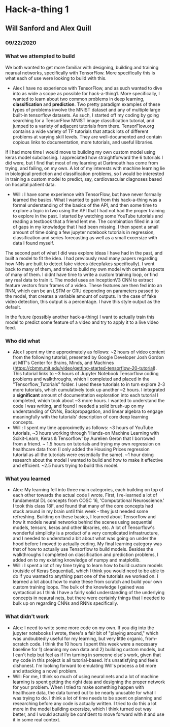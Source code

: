 # Hack-a-thing 1
## Will Sanford and Alex Quill
### 09/22/2020

### What we attempted to build
We both wanted to get more familiar with designing, building and training nearual networks, specifically with TensorFlow.
More specifically this is what each of use were looking to build with this. 
- Alex 
I have no experience with TensorFlow, and as such wanted to dive into as wide a scope as possible for hack-a-thing1. More specifically, I wanted to learn about two common problems in deep learning, **classification** and **prediction**. Two pretty paradigm examples of these types of problems involve the MNIST dataset and any of multiple large built-in tensorflow datasets. As such, I started off my coding by going searching for a TensorFlow MNIST image classification tutorial, and jumped to a variety of adjacent tutorials from there. TensorFlow.org contains a wide variety of TF tutorials that attack lots of different problems at varying skill levels. They are well-documented and contain copious links to documentation, more tutorials, and useful libraries. 

If I had more time I would move to building my own custom model using keras model subclassing. I appreciated how straightforward the 6 tutorials I did were, but I find that most of my learning at Dartmouth has come from trying, and failing, on my own. A lot of my interests with machine learning lie in biological prediction and classification problems, so I would be interested in training a custom model to predict, say, cardiovascular diagnoses based on hospital patient data. 

- Will : 
I have some experience with TensorFlow, but have never formally learned the basics. What I wanted to gain from this hack-a-thing was a formal understanding of the basics of the API, and then some time to explore a topic in two using the API that I had not had the proper training to explore in the past. I started by watching some YouTube tutorials and reading a textbook that a friend lent me. The combination filled in a lot of gaps in my knowledge that I had been missing. I then spent a small amount of time doing a few jupyter notebook tutorials in regression, classification and series forecasting as well as a small excersize with data I found myself.

The second part of what I did was explore ideas I have had in the past, and built a model to fit the idea. I had previously read many papers regarding how NNs are built to detect fake videos (deepfakes specifically). I went back to many of them, and tried to build my own model with certain aspects of many of them. I didnt have time to write a custom training loop, or find any real data to train it. The model uses an InceptionV3 CNN to extract feature vectors from frames of a video. These features are then fed into an RNN, which can be an LSTM or GRU depending on parameters passed to the model, that creates a variable amount of outputs. In the case of fake video detection, this output is a percentage. I have this style output as the default.

In the future (possibly another hack-a-thing) I want to actually train this model to predict some feature of a video and try to apply it to a live video feed.



### Who did what
- Alex I spent my time approximately as follows: ~2 hours of video content from the following tutorial, presented by Google Developer Josh Gordon at MIT's Center for Brains, Minds, and Machines (https://cbmm.mit.edu/video/getting-started-tensorflow-20-tutorial). This tutorial links to ~3 hours of Jupyter Notebook Tensorflow coding problems and walkthroughs, which I completed and placed in the "Tensorflow_Tutorials" folder. I used these tutorials to in turn explore 2-3 more tutorials, which cumulatively took up another ~2 hours. I integrated a **significant** amount of documentation exploration into each tutorial I completed, which took about ~3 more hours. I wanted to understand the code I was writing, and found I needed a solid brush-up on my understanding of CNNs, Backpropagation, and linear algebra to engage meaningfully with the tutorials' description of core deep learning concepts. 
- Will : I spent my time approximetly as follows: ~3 hours of YouTube tutorials, ~3 hours working through 'Hands-on Machine Learning with Scikit-Learn, Keras & Tensorflow' by Aurelien Geron that I borrowed from a friend.
~ 1.5 hours on tutorials and trying my own regression on healthcare data from (I only added the Housing Prices regression tutorial as all the tutorials were essentially the same). ~1 hour doing research about the model I wanted to build and how to make it effective and efficient. ~2.5 hours trying to build this model.

### What you learned 
- Alex: My learning fell into three main categories, each building on top of each other towards the actual code I wrote. First, I re-learned a lot of fundamental DL concepts from COSC 16, 'Computational Neuroscience.' I took this class 18F, and found that many of the core concepts had stuck around in my brain until this week - they just needed some refreshing. Building on these basics, I learned about Tensorflow and how it models neural networks behind the scenes using sequential models, tensors, keras and other libraries, etc. A lot of Tensorflow's wonderful simplicity is a product of a very complicated infrastructure, and I needed to understand a bit about what was going on under the hood before I moved to actually coding. My final learning category was that of how to actually use Tensorflow to build models. Besides the walkthroughs I completed on classification and prediction problems, I added on to my existing knowledge of numpy and matplotlib. 
- Will : I spent a lot of my time trying to learn how to build custom models (outside of Keras Sequential), which I think you 
would need to be able to do if you wanted to anything past one of the tutorials we worked on. I learned a lot about how to make these
from scratch and build your own custom training loops. The bulk of the knowledge I gained was syntactical as I think I have a fairly solid understanding of the underlying concepts in neaural nets, but there were certainly things that I needed to bulk up on regarding CNNs and RNNs specifically.

### What didn't work
- Alex: I need to write some more code on my own. If you dig into the jupyter notebooks I wrote, there's a fair bit of "playing around," which was undoubtedly useful for my learning, but very little organic, from-scratch code. I think the 10 hours I spent this week were a necessary baseline for 1) cleaning my own data and 2) building custom models, but I can't help but feel as if I'm turning in someone else's work, given that my code in this project is all tutorial-based. It's unsatisfying and feels dishonest. I'm looking forward to emulating Will's process a bit more and attacking a novel problem. 
- Will: For me, I think so much of using neural nets and a lot of machine learning is spent getting the right data and designing 
the proper network for your problem. When I tried to make something happen with healthcare data, the data turned out to be
nearly unusable for what I was trying to do. I think a lot of time needs to be spent on planning and researching before any code is actually 
written. I tried to do this a lot more in the model building excersize, which I think turned out way better, and I would actually be confident to move forward with it and use it in some real context.
